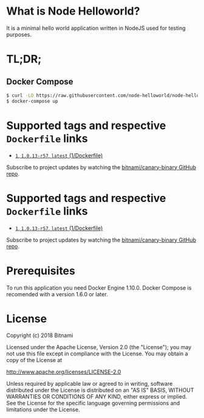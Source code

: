 # What is Node Helloworld?

It is a minimal hello world application written in NodeJS used for testing purposes.

# TL;DR;

## Docker Compose

```bash
$ curl -LO https://raw.githubusercontent.com/node-helloworld/node-helloworld-docker/master/docker-compose.yml
$ docker-compose up
```

# Supported tags and respective `Dockerfile` links

* [`1`, `1.0.13-r57`, `latest` (1/Dockerfile)](https://github.com/bitnami/bitnami-docker-canary-binary/blob/1.0.13-r57/1/Dockerfile)

Subscribe to project updates by watching the [bitnami/canary-binary GitHub repo](https://github.com/bitnami/bitnami-docker-canary-binary).

# Supported tags and respective `Dockerfile` links

* [`1`, `1.0.13-r57`, `latest` (1/Dockerfile)](https://github.com/bitnami/bitnami-docker-canary-binary/blob/1.0.13-r57/1/Dockerfile)

Subscribe to project updates by watching the [bitnami/canary-binary GitHub repo](https://github.com/bitnami/bitnami-docker-canary-binary).

# Prerequisites

To run this application you need Docker Engine 1.10.0. Docker Compose is recomended with a version 1.6.0 or later.

# License

Copyright (c) 2018 Bitnami

Licensed under the Apache License, Version 2.0 (the "License");
you may not use this file except in compliance with the License.
You may obtain a copy of the License at

  <http://www.apache.org/licenses/LICENSE-2.0>

Unless required by applicable law or agreed to in writing, software
distributed under the License is distributed on an "AS IS" BASIS,
WITHOUT WARRANTIES OR CONDITIONS OF ANY KIND, either express or implied.
See the License for the specific language governing permissions and
limitations under the License.
